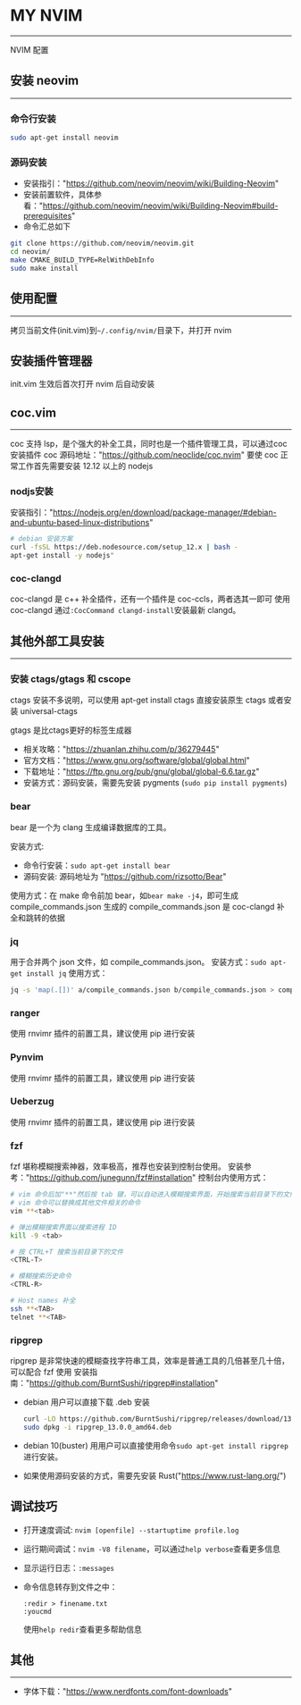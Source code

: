 # MY NVIM

---

NVIM 配置

## 安装 neovim

---

### 命令行安装
  
``` bash
sudo apt-get install neovim
```

### 源码安装

- 安装指引："https://github.com/neovim/neovim/wiki/Building-Neovim"
- 安装前置软件，具体参看："https://github.com/neovim/neovim/wiki/Building-Neovim#build-prerequisites"
- 命令汇总如下

```bash
git clone https://github.com/neovim/neovim.git
cd neovim/
make CMAKE_BUILD_TYPE=RelWithDebInfo
sudo make install
```

## 使用配置

---

拷贝当前文件(init.vim)到`~/.config/nvim/`目录下，并打开 nvim

## 安装插件管理器

init.vim 生效后首次打开 nvim 后自动安装

## coc.vim

---

coc 支持 lsp，是个强大的补全工具，同时也是一个插件管理工具，可以通过coc安装插件
coc 源码地址："https://github.com/neoclide/coc.nvim"
要使 coc 正常工作首先需要安装 12.12 以上的 nodejs

### nodjs安装

安装指引："https://nodejs.org/en/download/package-manager/#debian-and-ubuntu-based-linux-distributions"

```bash
# debian 安装方案
curl -fsSL https://deb.nodesource.com/setup_12.x | bash -
apt-get install -y nodejs"
```

### coc-clangd

coc-clangd 是 c++ 补全插件，还有一个插件是 coc-ccls，两者选其一即可
使用 coc-clangd 通过`:CocCommand clangd-install`安装最新 clangd。

## 其他外部工具安装

---

### 安装 ctags/gtags 和 cscope

ctags 安装不多说明，可以使用 apt-get install ctags 直接安装原生 ctags 或者安装 universal-ctags

gtags 是比ctags更好的标签生成器

- 相关攻略："https://zhuanlan.zhihu.com/p/36279445"
- 官方文档："https://www.gnu.org/software/global/global.html"
- 下载地址："https://ftp.gnu.org/pub/gnu/global/global-6.6.tar.gz"
- 安装方式：源码安装，需要先安装 pygments (`sudo pip install pygments`)

### bear

bear 是一个为 clang 生成编译数据库的工具。

安装方式:

- 命令行安装：`sudo apt-get install bear`
- 源码安装: 源码地址为 "https://github.com/rizsotto/Bear"

使用方式：在 make 命令前加 bear，如`bear make -j4`，即可生成 compile_commands.json
生成的 compile_commands.json 是 coc-clangd 补全和跳转的依据

### jq

用于合并两个 json 文件，如 compile_commands.json。
安装方式：`sudo apt-get install jq`
使用方式：

```bash
jq -s 'map(.[])' a/compile_commands.json b/compile_commands.json > compile_commands.json
```

### ranger

使用 rnvimr 插件的前置工具，建议使用 pip 进行安装

### Pynvim

使用 rnvimr 插件的前置工具，建议使用 pip 进行安装

### Ueberzug

使用 rnvimr 插件的前置工具，建议使用 pip 进行安装

### fzf

fzf 堪称模糊搜索神器，效率极高，推荐也安装到控制台使用。
安装参考："https://github.com/junegunn/fzf#installation"
控制台内使用方式：

```bash
# vim 命令后加"**"然后按 tab 键，可以自动进入模糊搜索界面，开始搜索当前目录下的文件，
# vim 命令可以替换成其他文件相关的命令
vim **<tab>

# 弹出模糊搜索界面以搜索进程 ID
kill -9 <tab>

# 按 CTRL+T 搜索当前目录下的文件
<CTRL-T>

# 模糊搜索历史命令
<CTRL-R>

# Host names 补全
ssh **<TAB>
telnet **<TAB>
```

### ripgrep

ripgrep 是非常快速的模糊查找字符串工具，效率是普通工具的几倍甚至几十倍，可以配合 fzf 使用
安装指南："https://github.com/BurntSushi/ripgrep#installation"

- debian 用户可以直接下载 .deb 安装

    ```bash
    curl -LO https://github.com/BurntSushi/ripgrep/releases/download/13.0.0/ripgrep_13.0.0_amd64.deb
    sudo dpkg -i ripgrep_13.0.0_amd64.deb
    ```

- debian 10(buster) 用用户可以直接使用命令`sudo apt-get install ripgrep`进行安装。
- 如果使用源码安装的方式，需要先安装 Rust("https://www.rust-lang.org/")

## 调试技巧

- 打开速度调试: `nvim [openfile] --startuptime profile.log`
- 运行期间调试：`nvim -V8 filename`，可以通过`help verbose`查看更多信息
- 显示运行日志：`:messages`
- 命令信息转存到文件之中：

    ```vimscript
    :redir > finename.txt
    :youcmd
    ```

    使用`help redir`查看更多帮助信息

## 其他

---

- 字体下载："https://www.nerdfonts.com/font-downloads"
